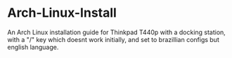 # Arch-Linux-Install
An Arch Linux installation guide for Thinkpad T440p with a docking station, with a "/" key which doesnt work initially, and set to brazillian configs but english language.

